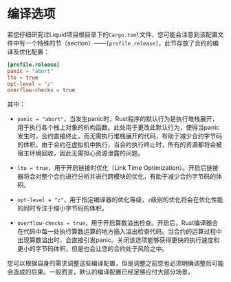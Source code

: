 # 编译选项

若您仔细研究过Liquid项目根目录下的`Cargo.toml`文件，您可能会注意到该配置文件中有一个特殊的节（section）——`[profile.release]`，此节存放了合约的编译及优化配置：

```toml
[profile.release]
panic = "abort"
lto = true
opt-level = "z"
overflow-checks = true
```

其中：

- `panic = "abort"`，当发生panic时，Rust程序的默认行为是执行堆栈展开，用于执行各个栈上对象的析构函数。此处用于更改此默认行为，使得当panic发生时，合约直接终止，而无需执行堆栈展开的代码，有助于减少合约字节码的体积。由于合约在虚拟机中执行，当合约执行终止时，所有的资源都将会被宿主环境回收，因此无需担心资源泄露的问题。

- `lto = true`，用于开启链接时优化（Link Time Optimization）。开启后链接器将会对整个合约进行分析并进行跨模块的优化，有助于减少合约字节码的体积。

- `opt-level = "z"`，用于指定编译器的优化等级，`z`级别的优化将会在优化性能的同时专注于缩小字节码的体积。

- `overflow-checks = true`，用于开启算数溢出检查。开启后，Rust编译器会在代码中每一处执行算数运算的地方插入溢出检查代码。当合约的运算过程中出现算数溢出时，会直接引发panic。关闭该选项能够获得更快的执行速度和更小的字节码体积，但是也会让您的合约处于风险之中。

您可以根据自身的需求调整这些编译配置，但是调整之前您也必须明确调整后可能会造成的后果。一般而言，默认的编译配置已经足够应付大部分场景。